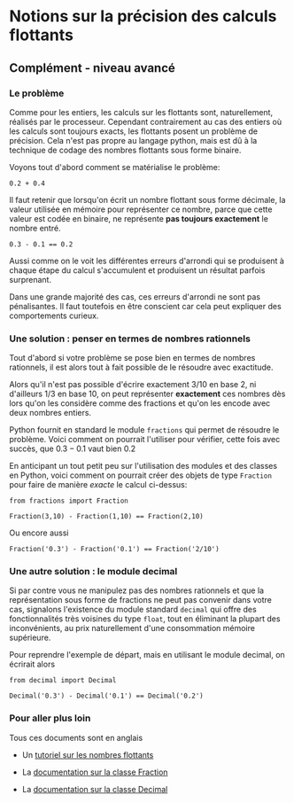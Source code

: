
# Notions sur la précision des calculs flottants

## Complément - niveau avancé

### Le problème

Comme pour les entiers, les calculs sur les flottants sont,
naturellement, réalisés par le processeur.
Cependant contrairement au cas des entiers où
les calculs sont toujours exacts, les flottants posent un
problème de précision. Cela n'est pas propre au langage python, mais
est dû à la technique de codage des nombres flottants sous forme binaire.

Voyons tout d'abord comment se matérialise le problème:


    0.2 + 0.4

Il faut retenir que lorsqu'on écrit un nombre flottant sous forme décimale,
la valeur utilisée en mémoire pour représenter ce nombre, parce que
cette valeur est codée en binaire, ne représente
**pas toujours exactement** le nombre entré.


    0.3 - 0.1 == 0.2

Aussi comme on le voit les différentes erreurs d'arrondi qui se produisent à
chaque étape du calcul s'accumulent et produisent un résultat parfois
surprenant.

Dans une grande majorité des cas, ces erreurs d'arrondi ne sont pas
pénalisantes.
Il faut toutefois en être conscient car cela peut expliquer des comportements
curieux.

### Une solution : penser en termes de nombres rationnels

Tout d'abord si votre problème se pose bien en termes de nombres rationnels, il
est alors tout à fait possible de le résoudre avec exactitude.

Alors qu'il n'est pas possible d'écrire exactement $3/10$ en base 2, ni
d'ailleurs $1/3$ en base 10, on peut représenter **exactement** ces nombres dès
lors qu'on les considère comme des fractions et qu'on les encode avec deux
nombres entiers.

Python fournit en standard le module `fractions` qui permet de résoudre le
problème. Voici comment on pourrait l'utiliser pour vérifier, cette fois avec
succès, que $0.3 - 0.1$ vaut bien $0.2$

En anticipant un tout petit peu sur l'utilisation des modules et des classes en
Python, voici comment on pourrait créer des objets de type `Fraction` pour faire
de manière *exacte* le calcul ci-dessus:


    from fractions import Fraction
    
    Fraction(3,10) - Fraction(1,10) == Fraction(2,10)

Ou encore aussi


    Fraction('0.3') - Fraction('0.1') == Fraction('2/10')

### Une autre solution : le module decimal

Si par contre vous ne manipulez pas des nombres rationnels et que la
représentation sous forme de fractions ne peut pas convenir dans votre cas,
signalons l'existence du module standard `decimal` qui offre des fonctionnalités
très voisines du type `float`, tout en éliminant la plupart des inconvénients,
au prix naturellement d'une consommation mémoire supérieure.

Pour reprendre l'exemple de départ, mais en utilisant le module decimal, on
écrirait alors


    from decimal import Decimal
    
    Decimal('0.3') - Decimal('0.1') == Decimal('0.2')

### Pour aller plus loin

Tous ces documents sont en anglais

 * Un [tutoriel sur les nombres
flottants](https://docs.python.org/2/tutorial/floatingpoint.html)

 * La [documentation sur la classe
Fraction](https://docs.python.org/2/library/fractions.html)

 * La [documentation sur la classe
Decimal](https://docs.python.org/2/library/decimal.html)
